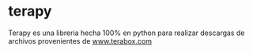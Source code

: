 # terapy
Terapy es una libreria hecha 100% en python para realizar descargas de archivos provenientes de www.terabox.com
